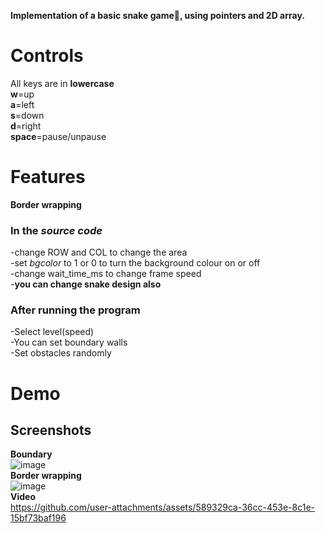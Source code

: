 **Implementation of a basic snake game🐍, using pointers and 2D array.**  
# Controls  
All keys are in **lowercase**  
**w**=up  
**a**=left  
**s**=down  
**d**=right  
**space**=pause/unpause  
# Features  
**Border wrapping**
### In the *source code*  
-change ROW and COL to change the area  
-set *bgcolor* to 1 or 0 to turn the background colour on or off  
-change wait_time_ms to change frame speed  
-**you can change snake design also**  
### After running the program  
-Select level(speed)  
-You can set boundary walls  
-Set obstacles randomly  
# Demo  
## Screenshots 
**Boundary**  
![image](https://github.com/user-attachments/assets/887853fe-74a2-47b1-8c2a-3c1d0fb2f68b)  
**Border wrapping**  
![image](https://github.com/user-attachments/assets/63a1ca6c-6770-4968-a0b5-cce786c88f1d)  
**Video**  
https://github.com/user-attachments/assets/589329ca-36cc-453e-8c1e-15bf73baf196


